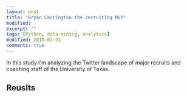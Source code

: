 ```yaml
---
layout: post
title: "Bryan Carrington the recruiting MVP"
modified:
excerpt: ""
tags: [Python, data mining, analytics]
modified: 2018-01-31
comments: true
---
```


In this study I'm analyzing the Twitter landscape of major recruits and coaching staff of the University of Texas. 


## Reuslts
